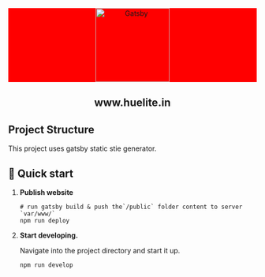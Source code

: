 <p align="center" style="margin:0px; background-color:#ff0000;">
  <a href="https://www.huelite.in/" >
    <img alt="Gatsby" src="https://www.huelite.in/staticImages/icon/hueliteIconNoBg_512px.png" width="150" />
  </a>
</p>
<h2 align="center">www.huelite.in</h2>

## Project Structure

This project uses gatsby static stie generator.

## 🚀 Quick start

1.  **Publish website**

    ```shell
    # run gatsby build & push the`/public` folder content to server `var/www/`
    npm run deploy
    ```

2.  **Start developing.**

    Navigate into the project directory and start it up.

    ```shell
    npm run develop
    ```
